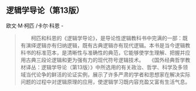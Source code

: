 ## 逻辑学导论（第13版）

欧文·M·柯匹 /卡尔·科恩   -  

> 　　柯匹和科恩的《逻辑学导论》，是导论性逻辑教科书中完满的一部：既有演绎逻辑亦有归纳逻辑，既有古典逻辑亦有现代逻辑。本书是当今逻辑教科书的标准范本，是清晰性与准确性的典范，它能够使学生理解、把握并应用古典三段论逻辑和更为强有力的现代符号逻辑技术。　　《国外经典哲学教材译丛：逻辑学导论（第13版）》中所选用的有关政治、哲学、科学及多领域当代论争的鲜活的论证实例，展示了许多严肃的学者和思想家在解决实际问题的过程中对逻辑原理的应用，使逻辑学习既内容充盈又富有生活气息。
